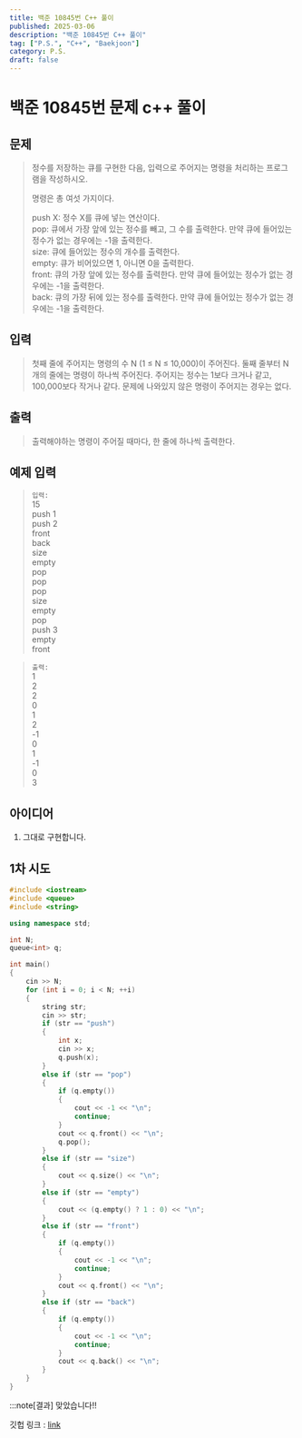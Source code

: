 ```yaml
---
title: 백준 10845번 C++ 풀이
published: 2025-03-06
description: "백준 10845번 C++ 풀이"
tag: ["P.S.", "C++", "Baekjoon"]
category: P.S.
draft: false
---
```


# 백준 10845번 문제 c++ 풀이

## 문제 

> 정수를 저장하는 큐를 구현한 다음, 입력으로 주어지는 명령을 처리하는 프로그램을 작성하시오.  
>   
> 명령은 총 여섯 가지이다.  
>   
> push X: 정수 X를 큐에 넣는 연산이다.  
> pop: 큐에서 가장 앞에 있는 정수를 빼고, 그 수를 출력한다. 만약 큐에 들어있는 정수가 없는 경우에는 -1을 출력한다.  
> size: 큐에 들어있는 정수의 개수를 출력한다.  
> empty: 큐가 비어있으면 1, 아니면 0을 출력한다.  
> front: 큐의 가장 앞에 있는 정수를 출력한다. 만약 큐에 들어있는 정수가 없는 경우에는 -1을 출력한다.  
> back: 큐의 가장 뒤에 있는 정수를 출력한다. 만약 큐에 들어있는 정수가 없는 경우에는 -1을 출력한다.  

## 입력

> 첫째 줄에 주어지는 명령의 수 N (1 ≤ N ≤ 10,000)이 주어진다. 둘째 줄부터 N개의 줄에는 명령이 하나씩 주어진다. 주어지는 정수는 1보다 크거나 같고, 100,000보다 작거나 같다. 문제에 나와있지 않은 명령이 주어지는 경우는 없다.

## 출력

> 출력해야하는 명령이 주어질 때마다, 한 줄에 하나씩 출력한다.


## 예제 입력

> `입력:`  
> 15  
> push 1  
> push 2  
> front  
> back  
> size  
> empty  
> pop  
> pop  
> pop  
> size  
> empty  
> pop  
> push 3  
> empty  
> front  

>`출력:`  
> 1  
> 2  
> 2  
> 0  
> 1  
> 2  
> -1  
> 0  
> 1  
> -1  
> 0  
> 3  
## 아이디어

1. 그대로 구현합니다.

## 1차 시도

```cpp
#include <iostream>
#include <queue>
#include <string>

using namespace std;

int N;
queue<int> q;

int main()
{
    cin >> N;
    for (int i = 0; i < N; ++i)
    {
        string str;
        cin >> str;
        if (str == "push")
        {
            int x;
            cin >> x;
            q.push(x);
        }
        else if (str == "pop")
        {
            if (q.empty())
            {
                cout << -1 << "\n";
                continue;
            }
            cout << q.front() << "\n";
            q.pop();
        }
        else if (str == "size")
        {
            cout << q.size() << "\n";
        }
        else if (str == "empty")
        {
            cout << (q.empty() ? 1 : 0) << "\n";
        }
        else if (str == "front")
        {
            if (q.empty())
            {
                cout << -1 << "\n";
                continue;
            }
            cout << q.front() << "\n";
        }
        else if (str == "back")
        {
            if (q.empty())
            {
                cout << -1 << "\n";
                continue;
            }
            cout << q.back() << "\n";
        }
    }
}
```

:::note[결과]
맞았습니다!!

깃헙 링크 : [link](https://github.com/Ushio-Hayase/Baekjoon/tree/main/%EB%B0%B1%EC%A4%80/Silver/10845.%E2%80%85%ED%81%90)